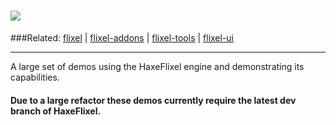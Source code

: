 ![](http://www.haxeflixel.com/sites/haxeflixel.com/files/flixel-demos.png)
=======
###Related:   [flixel](https://github.com/HaxeFlixel/flixel) | [flixel-addons](https://github.com/HaxeFlixel/flixel-addons) | [flixel-tools](https://github.com/HaxeFlixel/flixel-tools) | [flixel-ui](https://github.com/HaxeFlixel/flixel-ui)
______________________________________________________
A large set of demos using the HaxeFlixel engine and demonstrating its capabilities.

#### Due to a large refactor these demos currently require the latest dev branch of HaxeFlixel.
